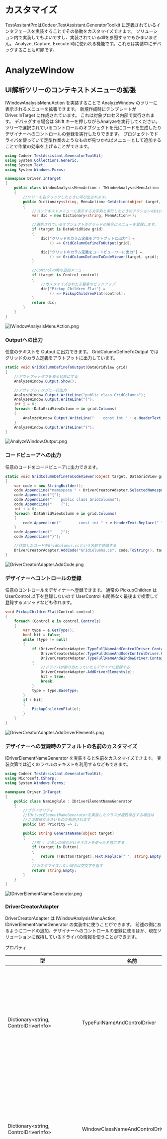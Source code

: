 # カスタマイズ

TestAssitantProはCodeer.TestAssistant.GeneratorToolkit に定義されているインタフェースを実装することでその挙動をカスタマイズできます。
ソリューション内で実装してもよいですし、実装されているdllを参照するでもかまいません。
Analyze, Capture, Execute 時に使われる機能です。これらは実装中にデバッグすることも可能です。

# AnalyzeWindow
## UI解析ツリーのコンテキストメニューの拡張
IWindowAnalysisMenuAction を実装することで AnalyzeWindow のツリーに表示されるメニューを拡張できます。
新規作成時にテンプレートが Driver.InTarget に作成されています。
これは対象プロセス内部で実行されます。
デバッグする場合は Shift キーを押しながらAnalyzeを実行してください。
ツリーで選択されているコントロールのオブジェクトを元にコードを生成したりデザイナーへのコントロールの登録を実行したりできます。
プロジェクトでドライバを使っていて定型作業のようなものが見つかればメニューとして追加することで作業の効率を上げることができます。

```cs
using Codeer.TestAssistant.GeneratorToolKit;
using System.Collections.Generic;
using System.Text;
using System.Windows.Forms;

namespace Driver.InTarget
{
    public class WindowAnalysisMenuAction : IWindowAnalysisMenuAction
    {
        //ツリーを右クリックしたときに呼び出されます。
        public Dictionary<string, MenuAction> GetAction(object target, WindowAnalysisTreeInfo info)
        {
            //コンテキストメニューに表示する文字列と実行したときのアクションのDictionaryです。
            var dic = new Dictionary<string, MenuAction>();

            //選択されているオブジェクトがグリッドの場合にメニューを登録します。
            if (target is DataGridView grid)
            {
                dic["グリッドのカラム定義をアウトプットに出力"] = 
                    () => GridColumnDefineToOutput(grid);

                dic["グリッドのカラム定義をコードビューワーに出力"] = 
                    () => GridColumnDefineToCodeViewer(target, grid);
            }

            //Controlの時の追加メニュー
            if (target is Control control)
            {
                //カスタマイズされた子要素のピックアップ
                dic["Pickup Children Flat"] =
                    () => PickupChildrenFlat(control);
            }
            return dic;
        }
    }
}
```
![IWindowAnalysisMenuAction.png](Img/IWindowAnalysisMenuAction.png)

### Outputへの出力
任意のテキストを Output に出力できます。
GridColumnDefineToOutput ではグリッドのカラム定義をアウトプットに出力しています。
```cs
static void GridColumnDefineToOutput(DataGridView grid)
{
    //アウトプットタブを表示状態にする
    AnalyzeWindow.Output.Show();

    //アウトプットタブに一行出力
    AnalyzeWindow.Output.WriteLine("public class GridColumns");
    AnalyzeWindow.Output.WriteLine("{");
    int i = 0;
    foreach (DataGridViewColumn e in grid.Columns)
    {
        AnalyzeWindow.Output.WriteLine("    const int " + e.HeaderText.Replace(" ", "") + " = " + i++ + ";");
    }
    AnalyzeWindow.Output.WriteLine("}");
}
```

![AnalyzeWindow.Output.png](Img/AnalyzeWindow.Output.png)

### コードビューアへの出力
任意のコードをコードビューアに出力できます。
```cs
static void GridColumnDefineToCodeViewer(object target, DataGridView grid)
{
    var code = new StringBuilder();
    code.AppendLine("namespace " + DriverCreatorAdapter.SelectedNamespace);
    code.AppendLine("{");
    code.AppendLine("    public class GridColumns");
    code.AppendLine("    {");
    int i = 0;
    foreach (DataGridViewColumn e in grid.Columns)
    {
        code.AppendLine("        const int " + e.HeaderText.Replace(" ", "") + " = " + i++ + ";");
    }
    code.AppendLine("    }");
    code.AppendLine("}");

    //作成したコードをGridColumns.csという名前で登録する
    DriverCreatorAdapter.AddCode("GridColumns.cs", code.ToString(), target);
}
```

![DriverCreatorAdapter.AddCode.png](Img/DriverCreatorAdapter.AddCode.png)

### デザイナーへコントロールの登録
任意のコントロールをデザイナーへ登録できます。
通常の PickupChildren は UserControl 以下を登録しないので UserControl も関係なく最後まで検索して登録するメソッドなども作れます。
```cs
void PickupChildrenFlat(Control control)
{
    foreach (Control e in control.Controls)
    {
        var type = e.GetType();
        bool hit = false;
        while (type != null)
        {
            if (DriverCreatorAdapter.TypeFullNameAndControlDriver.ContainsKey(type.FullName) ||
                DriverCreatorAdapter.TypeFullNameAndUserControlDriver.ContainsKey(type.FullName) ||
                DriverCreatorAdapter.TypeFullNameAndWindowDriver.ContainsKey(type.FullName))
            {
                //ドライバが割り当たっていたらデザイナに登録する
                DriverCreatorAdapter.AddDriverElements(e);
                hit = true;
                break;
            }
            type = type.BaseType;
        }
        if (!hit)
        {
            PickupChildrenFlat(e);
        }
    }
}
```

![DriverCreatorAdapter.AddDriverElements.png](Img/DriverCreatorAdapter.AddDriverElements.png)

### デザイナーへの登録時のデフォルトの名前のカスタマイズ
IDriverElementNameGenerator を実装すると名前をカスタマイズできます。
実装次第では近くのラベルのテキストを利用するなどもできます。

```cs
using Codeer.TestAssistant.GeneratorToolKit;
using Microsoft.CSharp;
using System.Windows.Forms;

namespace Driver.InTarget
{
    public class NamingRule : IDriverElementNameGenerator
    {
        //プライオリティ
        //IDriverElementNameGeneratorを実装したクラスが複数存在する場合は
        //この数値が大きいものが採用されます
        public int Priority => 1;

        public string GenerateName(object target)
        {
            //例 : ボタンの場合だけテキストを使った名前にする
            if (target is Button)
            {
                return ((Button)target).Text.Replace(" ", string.Empty);
            }
            //カスタマイズしない場合は空文字を返す
            return string.Empty;
        }
    }
}
```

![IDriverElementNameGenerator.png](Img/IDriverElementNameGenerator.png)

### DriverCreatorAdapter
DriverCreatorAdapter は IWindowAnalysisMenuAction, IDriverElementNameGenerator の実装中に使うことができます。
前述の例にあるようにコードの追加、デザイナーへのコントロールの登録に使るほか、現在ソリューションに保持しているドライバの情報を使うことができます。
<br>

プロパティ

| 型 | 名前 | 説明 |
| ---- | ---- | ---- |
| Dictionary<string, ControlDriverInfo> | TypeFullNameAndControlDriver | コントロールドライバ情報です。.Netのオブジェクトのタイプフルネームがキーになります。複数存在する場合はPriorityが一番高いものが取得されます。 |
| Dictionary<string, ControlDriverInfo> | WindowClassNameAndControlDriver | コントロールドライバ情報です。Win32のWindowクラス名がキーになります。複数存在する場合はPriorityが一番高いものが取得されます。 |
| Dictionary<string, WindowDriverInfo> | TypeFullNameAndWindowDriver | ウィンドウドライバ情報です。.Netのオブジェクトのタイプフルネームがキーになります。複数存在する場合はPriorityが一番高いものが取得されます。 |
| Dictionary<string, WindowDriverInfo> | WindowClassNameAndWindowDriver | ウィンドウドライバ情報です。Win32のWindowクラス名がキーになります。複数存在する場合はPriorityが一番高いものが取得されます。 |
| Dictionary<string, WindowDriverInfo> | WindowTextAndWindowDriver | ウィンドウドライバ情報です。Win32のWindowTextがキーになります。複数存在する場合はPriorityが一番高いものが取得されます。 |
| Dictionary<string, UserControlDriverInfo> | TypeFullNameAndUserControlDriver | UserControlに割り当たっているウィンドウドライバ情報です。.Netのオブジェクトのタイプフルネームがキーになります。複数存在する場合はPriorityが一番高いものが取得されます。 |
| Dictionary<string, List&lt;ControlDriverInfo>> | MultiWindowClassNameAndControlDriver | コントロールドライバ情報です。.Netのオブジェクトのタイプフルネームがキーになります。リストはPriorityの高い順に並んでいます。 |
| Dictionary<string, List&lt;ControlDriverInfo>> | MultiTypeFullNameAndControlDriver | コントロールドライバ情報です。Win32のWindowクラス名がキーになります。リストはPriorityの高い順に並んでいます。  |
| Dictionary<string, List&lt;WindowDriverInfo>> | MultiTypeFullNameAndWindowDriver | ウィンドウドライバ情報です。.Netのオブジェクトのタイプフルネームがキーになります。リストはPriorityの高い順に並んでいます。  |
| Dictionary<string, List&lt;WindowDriverInfo>> | MultiWindowClassNameAndWindowDriver | ウィンドウドライバ情報です。Win32のWindowクラス名がキーになります。リストはPriorityの高い順に並んでいます。  |
| Dictionary<string, List&lt;WindowDriverInfo>> | MultiWindowTextAndWindowDriver | ウィンドウドライバ情報です。Win32のWindowTextがキーになります。リストはPriorityの高い順に並んでいます。  |
| Dictionary<string, List&lt;UserControlDriverInfo>> | MultiTypeFullNameAndUserControlDriver | UserControlに割り当たっているウィンドウドライバ情報です。.Netのオブジェクトのタイプフルネームがキーになります。リストはPriorityの高い順に並んでいます。  |
<br>

関数

| 定義 | 説明 |
| ---- | ---- |
| void AddDriverElements(object driverElement) | デザイナーにコントロールを追加します。 |
| void AddCode(string fileName, string code, object target)  | コードを追加します。 |
| void AddCodeLineSelectInfo(string fileName, string key, object target)  | コードに含まれるキーワードに対応するオブジェクトを設定します。たとえばプロパティ名に対応するコントロールを設定しておけば、コードビューア上で行が選択されたときに対象アプリケーション上でそのコントロールが強調表示されます。 |

# Capture
キャプチャ時のドライバツリーでも同様にコンテキストメニューをカスタマイズできます。
新規したときにAssertが仕込まれています。
このコードを元に解説します。
CapterAttachTreeMenuAction を実装中は Ctrl キー を押しながら Capture 実行でデバッグできます。
またここでも[Logger](WindowDriver.md#デバッグ)を使うこともできます。

```cs
using System;
using System.Collections.Generic;
using Codeer.Friendly.Windows;
using Codeer.TestAssistant.GeneratorToolKit;
using Ong.Friendly.FormsStandardControls;

namespace Driver.Tools
{
    public class CapterAttachTreeMenuAction : ICaptureAttachTreeMenuAction
    {
        public Dictionary<string, MenuAction> GetAction(string accessPath, object driver)
        {
            var dic = new Dictionary<string, MenuAction>();

            if (driver is FormsCheckBox checkBox) dic["Assert"] = () => Assert(accessPath, checkBox);
            else if (driver is FormsCheckedListBox checkedListBox) dic["Assert"] = () => Assert(accessPath, checkedListBox);
            else if (driver is FormsComboBox comboBox) dic["Assert"] = () => Assert(accessPath, comboBox);
            else if (driver is FormsDataGridView dataGridView) dic["Assert"] = () => Assert(accessPath, dataGridView);
            else if (driver is FormsDateTimePicker dateTimePicker) dic["Assert"] = () => Assert(accessPath, dateTimePicker);
            else if (driver is FormsLinkLabel linkLable) dic["Assert"] = () => Assert(accessPath, linkLable);
            else if (driver is FormsListBox listBox) dic["Assert"] = () => Assert(accessPath, listBox);
            else if (driver is FormsListView listView) dic["Assert"] = () => Assert(accessPath, listView);
            else if (driver is FormsMaskedTextBox maskedTextBox) dic["Assert"] = () => Assert(accessPath, maskedTextBox);
            else if (driver is FormsMonthCalendar monthCalendar) dic["Assert"] = () => Assert(accessPath, monthCalendar);
            else if (driver is FormsNumericUpDown numericUpDown) dic["Assert"] = () => Assert(accessPath, numericUpDown);
            else if (driver is FormsProgressBar progressBar) dic["Assert"] = () => Assert(accessPath, progressBar);
            else if (driver is FormsRadioButton radioButton) dic["Assert"] = () => Assert(accessPath, radioButton);
            else if (driver is FormsRichTextBox richTextBox) dic["Assert"] = () => Assert(accessPath, richTextBox);
            else if (driver is FormsTabControl tabControl) dic["Assert"] = () => Assert(accessPath, tabControl);
            else if (driver is FormsTextBox textBox) dic["Assert"] = () => Assert(accessPath, textBox);
            else if (driver is FormsToolStrip toolStrip) dic["Assert"] = () => Assert(accessPath, toolStrip);
            else if (driver is FormsToolStripButton toolStripStripButton) dic["Assert"] = () => Assert(accessPath, toolStripStripButton);
            else if (driver is FormsToolStripComboBox toolStripComboBox) dic["Assert"] = () => Assert(accessPath, toolStripComboBox);
            else if (driver is FormsToolStripTextBox toolStripTextBox) dic["Assert"] = () => Assert(accessPath, toolStripTextBox);
            else if (driver is FormsTrackBar trackBar) dic["Assert"] = () => Assert(accessPath, trackBar);
            else if (driver is FormsTreeView treeView) dic["Assert"] = () => Assert(accessPath, treeView);
            else if (!(driver is WindowsAppFriend)) dic["Assert"] = () => AssertAll(accessPath, driver);

            return dic;
        }

        static void Assert(string accessPath, FormsCheckBox checkBox)
        {
            //現在のCheckStateを期待値とするコードを作成
            CaptureAdaptor.AddCode($"{accessPath}.CheckState.Is(CheckState.{checkBox.CheckState});");
            //CheckStateをネームスペース修飾無しで使うのでコード生成後にusingも追加されるようにする
            CaptureAdaptor.AddUsing(typeof(CheckState).Namespace);
        }
```

![ICaptureAttachTreeMenuAction.png](Img/ICaptureAttachTreeMenuAction.png)

